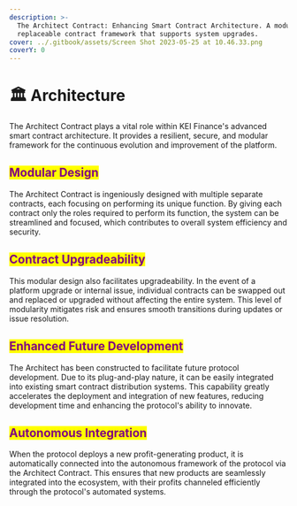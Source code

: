 ```yaml
---
description: >-
  The Architect Contract: Enhancing Smart Contract Architecture. A modular and
  replaceable contract framework that supports system upgrades.
cover: ../.gitbook/assets/Screen Shot 2023-05-25 at 10.46.33.png
coverY: 0
---
```


# 🏛 Architecture

The Architect Contract plays a vital role within KEI Finance's advanced smart contract architecture. It provides a resilient, secure, and modular framework for the continuous evolution and improvement of the platform.

## <mark style="color:purple;">**Modular Design**</mark>&#x20;

The Architect Contract is ingeniously designed with multiple separate contracts, each focusing on performing its unique function. By giving each contract only the roles required to perform its function, the system can be streamlined and focused, which contributes to overall system efficiency and security.

## <mark style="color:purple;">**Contract Upgradeability**</mark>&#x20;

This modular design also facilitates upgradeability. In the event of a platform upgrade or internal issue, individual contracts can be swapped out and replaced or upgraded without affecting the entire system. This level of modularity mitigates risk and ensures smooth transitions during updates or issue resolution.

## <mark style="color:purple;">**Enhanced Future Development**</mark>&#x20;

The Architect has been constructed to facilitate future protocol development. Due to its plug-and-play nature, it can be easily integrated into existing smart contract distribution systems. This capability greatly accelerates the deployment and integration of new features, reducing development time and enhancing the protocol's ability to innovate.

## <mark style="color:purple;">**Autonomous Integration**</mark>

When the protocol deploys a new profit-generating product, it is automatically connected into the autonomous framework of the protocol via the Architect Contract. This ensures that new products are seamlessly integrated into the ecosystem, with their profits channeled efficiently through the protocol's automated systems.
